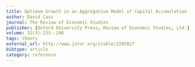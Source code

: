 ```yaml
---
title: Optimum Growth in an Aggregative Model of Capital Accumulation
author: David Cass
journal: The Review of Economic Studies
publisher: [Oxford University Press, Review of Economic Studies, Ltd.]
volume: 32(3):233--240
tags: theory
external_url: http://www.jstor.org/stable/2295827
bibtype: article
category: reference
---
```

